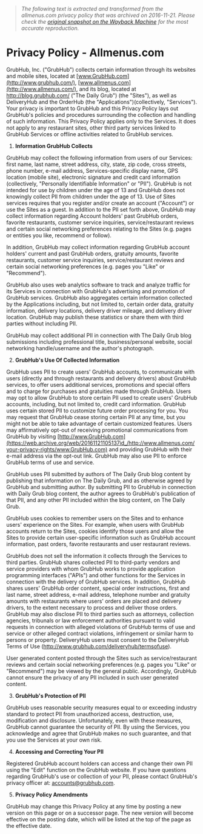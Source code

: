 > *The following text is extracted and transformed from the allmenus.com privacy policy that was archived on 2016-11-21. Please check the [original snapshot on the Wayback Machine](https://web.archive.org/web/20161121105137id_/http%3A//www.allmenus.com/your-privacy-rights) for the most accurate reproduction.*

# Privacy Policy - Allmenus.com

GrubHub, Inc. ("GrubHub") collects certain information through its websites and mobile sites, located at [www.GrubHub.com](http://www.grubhub.com/), [www.allmenus.com](http://www.allmenus.com/), and its blog, located at <http://blog.grubhub.com/> ("The Daily Grub") (the "Sites"), as well as DeliveryHub and the OrderHub (the "Applications")(collectively, "Services"). Your privacy is important to GrubHub and this Privacy Policy lays out GrubHub's policies and procedures surrounding the collection and handling of such information. This Privacy Policy applies only to the Services. It does not apply to any restaurant sites, other third party services linked to GrubHub Services or offline activities related to GrubHub services. 

  1. **Information GrubHub Collects**

GrubHub may collect the following information from users of our Services: first name, last name, street address, city, state, zip code, cross streets, phone number, e-mail address, Services-specific display name, GPS location (mobile site), electronic signature and credit card information (collectively, "Personally Identifiable Information" or "PII"). GrubHub is not intended for use by children under the age of 13 and GrubHub does not knowingly collect PII from children under the age of 13. Use of Sites services requires that you register and/or create an account ("Account") or use the Sites as a guest. In addition to the PII set forth above, GrubHub may collect information regarding Account holders' past GrubHub orders, favorite restaurants, customer service inquiries, service/restaurant reviews and certain social networking preferences relating to the Sites (e.g. pages or entities you like, recommend or follow).

In addition, GrubHub may collect information regarding GrubHub account holders' current and past GrubHub orders, gratuity amounts, favorite restaurants, customer service inquiries, service/restaurant reviews and certain social networking preferences (e.g. pages you "Like" or "Recommend").

GrubHub also uses web analytics software to track and analyze traffic for its Services in connection with GrubHub's advertising and promotion of GrubHub services. GrubHub also aggregates certain information collected by the Applications including, but not limited to, certain order data, gratuity information, delivery locations, delivery driver mileage, and delivery driver location. GrubHub may publish these statistics or share them with third parties without including PII.

GrubHub may collect additional PII in connection with The Daily Grub blog submissions including professional title, business/personal website, social networking handle/username and the author's photograph.

  2. **GrubHub's Use Of Collected Information**

GrubHub uses PII to create users' GrubHub accounts, to communicate with users (directly and through restaurants and delivery drivers) about GrubHub services, to offer users additional services, promotions and special offers and to charge for purchases and gratuities made through GrubHub. Users may opt to allow GrubHub to store certain PII used to create users' GrubHub accounts, including, but not limited to, credit card information. GrubHub uses certain stored PII to customize future order processing for you. You may request that GrubHub cease storing certain PII at any time, but you might not be able to take advantage of certain customized features. Users may affirmatively opt-out of receiving promotional communications from GrubHub by visiting [http://www.GrubHub.com](https://web.archive.org/web/20161121105137id_/http://www.allmenus.com/your-privacy-rights/www.GrubHub.com) and providing GrubHub with their e-mail address via the opt-out link. GrubHub may also use PII to enforce GrubHub terms of use and service.

GrubHub uses PII submitted by authors of The Daily Grub blog content by publishing that information on The Daily Grub, and as otherwise agreed by GrubHub and submitting author. By submitting PII to GrubHub in connection with Daily Grub blog content, the author agrees to GrubHub's publication of that PII, and any other PII included within the blog content, on The Daily Grub.

GrubHub uses cookies to remember users on the Sites and to enhance users' experience on the Sites. For example, when users with GrubHub accounts return to the Sites, cookies identify those users and allow the Sites to provide certain user-specific information such as GrubHub account information, past orders, favorite restaurants and user restaurant reviews.

GrubHub does not sell the information it collects through the Services to third parties. GrubHub shares collected PII to third-party vendors and service providers with whom GrubHub works to provide application programming interfaces ("APIs") and other functions for the Services in connection with the delivery of GrubHub services. In addition, GrubHub shares users' GrubHub order content, special order instructions, first and last name, street address, e-mail address, telephone number and gratuity amounts with restaurants where users' orders are placed and delivery drivers, to the extent necessary to process and deliver those orders. GrubHub may also disclose PII to third parties such as attorneys, collection agencies, tribunals or law enforcement authorities pursuant to valid requests in connection with alleged violations of GrubHub terms of use and service or other alleged contract violations, infringement or similar harm to persons or property. DeliveryHub users must consent to the DeliveryHub Terms of Use (<http://www.grubhub.com/deliveryhub/termsofuse>).

User generated content posted through the Sites such as service/restaurant reviews and certain social networking preferences (e.g. pages you "Like" or "Recommend") may be viewed by the general public. Accordingly, GrubHub cannot ensure the privacy of any PII included in such user generated content.

  3. **GrubHub's Protection of PII**

GrubHub uses reasonable security measures equal to or exceeding industry standard to protect PII from unauthorized access, destruction, use, modification and disclosure. Unfortunately, even with these measures, GrubHub cannot guarantee the security of PII. By using the Services, you acknowledge and agree that GrubHub makes no such guarantee, and that you use the Services at your own risk.

  4. **Accessing and Correcting Your PII**

Registered GrubHub account holders can access and change their own PII using the "Edit" function on the GrubHub website. If you have questions regarding GrubHub's use or collection of your PII, please contact GrubHub's privacy officer at: accounts@grubhub.com.

  5. **Privacy Policy Amendments**

GrubHub may change this Privacy Policy at any time by posting a new version on this page or on a successor page. The new version will become effective on the posting date, which will be listed at the top of the page as the effective date.



